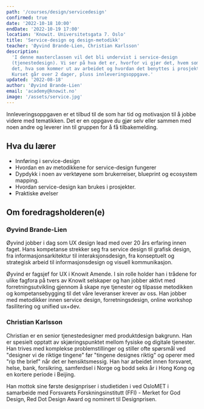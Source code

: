 ```yaml
---
path: '/courses/design/servicedesign'
confirmed: true
date: '2022-10-18 10:00'
endDate: '2022-10-19 17:00'
location: 'Knowit. Universitetsgata 7. Oslo'
title: 'Service-design og design-metodikk'
teacher: 'Øyvind Brande-Lien, Christian Karlsson'
description:
  'I denne masterclassen vil det bli undervist i service-design
  (tjenestedesign). Vi ser på hva det er, hvorfor vi gjør det, hvem som gjør
  det, hva som kommer ut av arbeidet og hvordan det benyttes i prosjekter.
  Kurset går over 2 dager, pluss innleveringsoppgave.'
updated: '2022-08-18'
author: 'Øyvind Brande-Lien'
email: 'academy@knowit.no'
image: '/assets/service.jpg'
---
```


Innleveringsoppgaven er et tilbud til de som har tid og motivasjon til å jobbe
videre med tematikken. Det er en oppgave du gjør selv eller sammen med noen
andre og leverer inn til gruppen for å få tilbakemelding.

## Hva du lærer

- Innføring i service-design
- Hvordan en av metodikkene for service-design fungerer
- Dypdykk i noen av verktøyene som brukerreiser, blueprint og ecosystem
  mapping.
- Hvordan service-design kan brukes i prosjekter.
- Praktiske øvelser

## Om foredragsholderen(e)

### Øyvind Brande-Lien

Øyvind jobber i dag som UX design lead med over 20 års erfaring innen faget.
Hans kompetanse strekker seg fra service design til grafisk design, fra
informasjonsarkitektur til interaksjonsdesign, fra konseptuelt og strategisk
arbeid til informasjonsdesign og visuell kommunikasjon.

Øyvind er fagsjef for UX i Knowit Amende. I sin rolle holder han i trådene for
ulike fagfora på tvers av Knowit selskaper og han jobber aktivt med
forretningsutvikling gjennom å skape nye tjenester og tilpasse metodikken og
kompetansebygging til det våre leveranser krever av oss. Han jobber med
metodikker innen service design, forretningsdesign, online workshop
fasilitering og unified ux+dev.

### Christian Karlsson

Christian er en senior tjenestedesigner med produktdesign bakgrunn. Han er
spesielt opptatt av skjæringspunktet mellom fysiske og digitale tjenester. Han
trives med komplekse problemstillinger og stiller ofte spørsmål ved "designer
vi de riktige tingene" før "tingene designes riktig" og operer med "rip the
brief" når det er hensiktsmessig. Han har arbeidet innen forsvaret, helse,
bank, forsikring, samferdsel i Norge og bodd seks år i Hong Kong og en kortere
periode i Beijing.

Han mottok sine første designpriser i studietiden i ved OsloMET i samarbeide
med Forsvarets Forskningsinstitutt (FFI) - Merket for God Design, Red Dot
Design Award og nominert til Designprisen.
